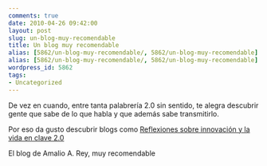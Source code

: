 ```yaml
---
comments: true
date: 2010-04-26 09:42:00
layout: post
slug: un-blog-muy-recomendable
title: Un blog muy recomendable
alias: [5862/un-blog-muy-recomendable/, 5862/un-blog-muy-recomendable]
alias: [5862/un-blog-muy-recomendable/, 5862/un-blog-muy-recomendable]
wordpress_id: 5862
tags:
- Uncategorized
---
```



    

De vez en cuando, entre tanta palabrería 2.0 sin sentido, te alegra descubrir gente que sabe de lo que habla y que además sabe transmitirlo.







Por eso da gusto descubrir blogs como [Reflexiones sobre innovación y la vida en clave 2.0](http://www.amaliorey.com/)  







El blog de Amalio A. Rey, muy recomendable


  
